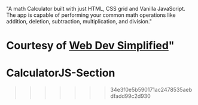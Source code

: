 "A math Calculator built with just HTML, CSS grid and Vanilla JavaScript. The app is capable of performing your common math operations like addition, deletion, subtraction, multiplication, and division." 

Courtesy of [Web Dev Simplified](https://github.com/WebDevSimplified)"
=======
# CalculatorJS-Section
>>>>>>> 34e3f0e5b590171ac2478535aebdfadd99c2d930
